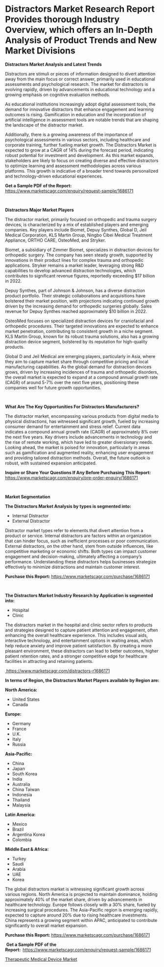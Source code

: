 <p><h1>Distractors Market Research Report Provides thorough Industry Overview, which offers an In-Depth Analysis of Product Trends and New Market Divisions</h1></p><p><strong>Distractors Market Analysis and Latest Trends</strong></p>
<p><p>Distractors are stimuli or pieces of information designed to divert attention away from the main focus or correct answer, primarily used in educational assessments and psychological research. The market for distractors is evolving rapidly, driven by advancements in educational technology and a growing emphasis on cognitive evaluation methods. </p><p>As educational institutions increasingly adopt digital assessment tools, the demand for innovative distractors that enhance engagement and learning outcomes is rising. Gamification in education and the incorporation of artificial intelligence in assessment tools are notable trends that are shaping the landscape of the distractor market. </p><p>Additionally, there is a growing awareness of the importance of psychological assessments in various sectors, including healthcare and corporate training, further fueling market growth. The Distractors Market is expected to grow at a CAGR of 14% during the forecast period, indicating robust potential for investment and development. As this market expands, stakeholders are likely to focus on creating diverse and effective distractors to optimize learning and assessment methodologies across various platforms. This growth is indicative of a broader trend towards personalized and technology-driven educational experiences.</p></p>
<p><strong>Get a Sample PDF of the Report:&nbsp;</strong> <a href="https://www.marketscagr.com/enquiry/request-sample/1686171?utm_campaign=2520&utm_medium=2&utm_source=Github&utm_content=ia&utm_term=04032025&utm_id=distractors">https://www.marketscagr.com/enquiry/request-sample/1686171</a></p>
<p>&nbsp;</p>
<p><strong>Distractors Major Market Players</strong></p>
<p><p>The distractor market, primarily focused on orthopedic and trauma surgery devices, is characterized by a mix of established players and emerging companies. Key players include Biomet, Depuy Synthes, Global D, Jeil Medical Corporation, KLS Martin Group, Ningbo Cibei Medical Treatment Appliance, ORTHO CARE, OsteoMed, and Stryker.</p><p>Biomet, a subsidiary of Zimmer Biomet, specializes in distraction devices for orthopedic surgery. The company has seen steady growth, supported by innovations in their product lines for complex trauma and orthopedic applications. Stryker remains a market leader, leveraging strong R&D capabilities to develop advanced distraction technologies, which contributes to significant revenue figures, reportedly exceeding $17 billion in 2022.</p><p>Depuy Synthes, part of Johnson & Johnson, has a diverse distraction product portfolio. Their strategic collaborations and acquisitions have bolstered their market position, with projections indicating continued growth driven by the increasing demand for orthopedic surgeries globally. Sales revenue for Depuy Synthes reached approximately $10 billion in 2022.</p><p>OsteoMed focuses on specialized distraction devices for craniofacial and orthopedic procedures. Their targeted innovations are expected to enhance market penetration, contributing to consistent growth in a niche segment. KLS Martin Group, known for its robust trauma solutions, also has a growing distraction device segment, bolstered by its reputation for high-quality products.</p><p>Global D and Jeil Medical are emerging players, particularly in Asia, where they aim to capture market share through competitive pricing and local manufacturing capabilities. As the global demand for distraction devices grows, driven by increasing incidences of trauma and orthopedic disorders, the overall market is expected to expand at a compound annual growth rate (CAGR) of around 5-7% over the next five years, positioning these companies well for future growth opportunities.</p></p>
<p>&nbsp;</p>
<p><strong>What Are The Key Opportunities For Distractors Manufacturers?</strong></p>
<p><p>The distractor market, encompassing various products from digital media to physical distractions, has witnessed significant growth, fueled by increasing consumer demand for entertainment and stress relief. Current data indicates a compound annual growth rate (CAGR) of approximately 8% over the next five years. Key drivers include advancements in technology and the rise of remote working, which have led to greater diversionary needs. Looking ahead, the market is poised for innovation, particularly in areas such as gamification and augmented reality, enhancing user engagement and providing tailored distraction methods. Overall, the future outlook is robust, with sustained expansion anticipated.</p></p>
<p><strong>Inquire or Share Your Questions If Any Before Purchasing This Report:</strong> <a href="https://www.marketscagr.com/enquiry/pre-order-enquiry/1686171?utm_campaign=2520&utm_medium=2&utm_source=Github&utm_content=ia&utm_term=04032025&utm_id=distractors">https://www.marketscagr.com/enquiry/pre-order-enquiry/1686171</a></p>
<p>&nbsp;</p>
<p><strong>Market Segmentation</strong></p>
<p><strong>The Distractors Market Analysis by types is segmented into:</strong></p>
<p><ul><li>Internal Distractor</li><li>External Distractor</li></ul></p>
<p><p>Distractor market types refer to elements that divert attention from a product or service. Internal distractors are factors within an organization that can hinder focus, such as inefficient processes or poor communication. External distractors, on the other hand, stem from outside influences, like competitive marketing or economic shifts. Both types can impact customer engagement and decision-making, ultimately affecting a company’s performance. Understanding these distractors helps businesses strategize effectively to minimize distractions and maintain customer interest.</p></p>
<p><strong>Purchase this Report:&nbsp;</strong><a href="https://www.marketscagr.com/purchase/1686171?utm_campaign=2520&utm_medium=2&utm_source=Github&utm_content=ia&utm_term=04032025&utm_id=distractors">https://www.marketscagr.com/purchase/1686171</a></p>
<p>&nbsp;</p>
<p><strong>The Distractors Market Industry Research by Application is segmented into:</strong></p>
<p><ul><li>Hospital</li><li>Clinic</li></ul></p>
<p><p>The distractors market in the hospital and clinic sector refers to products and strategies designed to capture patient attention and engagement, often enhancing the overall healthcare experience. This includes visual aids, interactive technology, and entertainment options in waiting areas, which help reduce anxiety and improve patient satisfaction. By creating a more pleasant environment, these distractors can lead to better outcomes, higher patient retention rates, and a stronger competitive edge for healthcare facilities in attracting and retaining patients.</p></p>
<p><a href="https://www.marketscagr.com/distractors-r1686171?utm_campaign=2520&utm_medium=2&utm_source=Github&utm_content=ia&utm_term=04032025&utm_id=distractors">&nbsp;https://www.marketscagr.com/distractors-r1686171</a></p>
<p><strong>In terms of Region, the Distractors Market Players available by Region are:</strong></p>
<p>
    <p> <strong> North America: </strong>
        <ul>
            <li>United States</li>
            <li>Canada</li>
        </ul>
        </p> 
    <p> <strong> Europe: </strong>
        <ul>
            <li>Germany</li>
            <li>France</li>
            <li>U.K.</li>
            <li>Italy</li>
            <li>Russia</li>
        </ul>
        </p> 
    <p> <strong> Asia-Pacific: </strong>
        <ul>
            <li>China</li>
            <li>Japan</li>
            <li>South Korea</li>
            <li>India</li>
            <li>Australia</li>
            <li>China Taiwan</li>
            <li>Indonesia</li>
            <li>Thailand</li>
            <li>Malaysia</li>
        </ul>
        </p> 
    <p> <strong> Latin America: </strong>
        <ul>
            <li>Mexico</li>
            <li>Brazil</li>
            <li>Argentina Korea</li>
            <li>Colombia</li>
        </ul>
        </p> 
    <p> <strong> Middle East & Africa: </strong>
        <ul>
            <li>Turkey</li>
            <li>Saudi</li>
            <li>Arabia</li>
            <li>UAE</li>
            <li>Korea</li>
        </ul>
    </p>
    </p>
<p><p>The global distractors market is witnessing significant growth across various regions. North America is projected to maintain dominance, holding approximately 40% of the market share, driven by advancements in healthcare technology. Europe follows closely with a 30% share, fueled by increasing surgical procedures. The Asia-Pacific region is emerging rapidly, expected to capture around 20% due to rising healthcare investments. China represents a growing segment within APAC, anticipated to contribute significantly to overall market expansion.</p></p>
<p><strong>Purchase this Report: </strong><a href="https://www.marketscagr.com/purchase/1686171?utm_campaign=2520&utm_medium=2&utm_source=Github&utm_content=ia&utm_term=04032025&utm_id=distractors">https://www.marketscagr.com/purchase/1686171</a></p>
<p>&nbsp;<strong>Get a Sample PDF of the Report:&nbsp;&nbsp;</strong><a href="https://www.marketscagr.com/enquiry/request-sample/1686171?utm_campaign=2520&utm_medium=2&utm_source=Github&utm_content=ia&utm_term=04032025&utm_id=distractors">https://www.marketscagr.com/enquiry/request-sample/1686171</a></p>
<p><strong></strong></p>
<p><p><a href="https://github.com/boitafbg/Market-Research-Report-List-1/blob/main/therapeutic-medical-device-market.md?utm_campaign=2520&utm_medium=2&utm_source=Github&utm_content=ia&utm_term=04032025&utm_id=distractors">Therapeutic Medical Device Market</a></p></p>